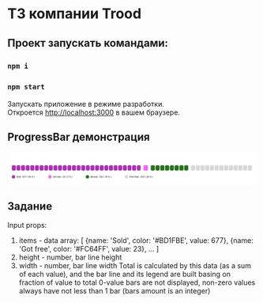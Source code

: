 # ТЗ компании Trood
## Проект запускать командами:

### `npm i`
### `npm start`

Запускать приложение в режиме разработки.\
Откроется  [http://localhost:3000](http://localhost:3000) в вашем браузере.

## ProgressBar демонстрация

![Image alt](https://github.com/n1ckwhite/Trood-ProgressBar/blob/main/public/bar.png)

## Задание
Input props:
1. items - data array:
[
{name: 'Sold', color: '#BD1FBE', value: 677},
{name: 'Got free', color: '#FC64FF', value: 23},
...
]
2. height - number, bar line height
3. width - number, bar line width
Total is calculated by this data (as a sum of each value), and the bar line and its legend are built basing on fraction of value to total
0-value bars are not displayed, non-zero values always have not less than 1 bar (bars amount is an integer)
